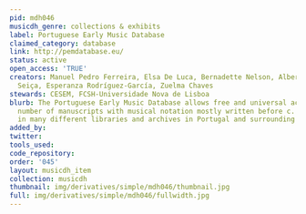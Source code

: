 ```yaml
---
pid: mdh046
musicdh_genre: collections & exhibits
label: Portuguese Early Music Database
claimed_category: database
link: http://pemdatabase.eu/
status: active
open_access: 'TRUE'
creators: Manuel Pedro Ferreira, Elsa De Luca, Bernadette Nelson, Alberto Medina de
  Seiça, Esperanza Rodríguez-García, Zuelma Chaves
stewards: CESEM, FCSH-Universidade Nova de Lisboa
blurb: The Portuguese Early Music Database allows free and universal access to a large
  number of manuscripts with musical notation mostly written before c. 1650 preserved
  in many different libraries and archives in Portugal and surrounding Spanish locations.
added_by:
twitter:
tools_used:
code_repository:
order: '045'
layout: musicdh_item
collection: musicdh
thumbnail: img/derivatives/simple/mdh046/thumbnail.jpg
full: img/derivatives/simple/mdh046/fullwidth.jpg
---
```

